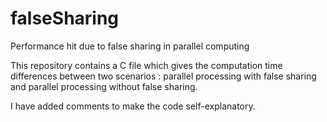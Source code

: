 # falseSharing
Performance hit due to false sharing in parallel computing

This repository contains a C file which gives the computation time differences between two scenarios : parallel processing with false sharing and parallel processing without false sharing.
 
I have added comments to make the code self-explanatory.
